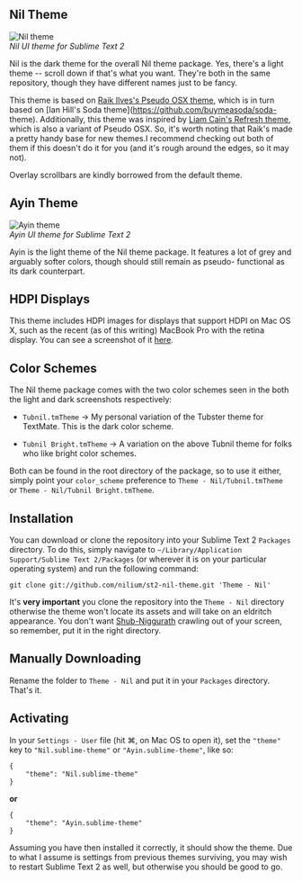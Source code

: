 Nil Theme
------------------------------------------------------------------------

![Nil theme](https://github.com/nilium/st2-nil-theme/raw/master/dark.png)  
_Nil UI theme for Sublime Text 2_

Nil is the dark theme for the overall Nil theme package.  Yes, there's
a light theme -- scroll down if that's what you want.  They're both in
the same repository, though they have different names just to be fancy.

This theme is based on [Raik Ilves's Pseudo OSX
theme](https://github.com/raik/st2-pseudo-osx-theme), which is in turn
based on [Ian Hill's Soda theme](https://github.com/buymeasoda/soda-
theme).  Additionally, this theme was inspired by [Liam Cain's Refresh
theme](https://github.com/BoundInCode/st2-refresh-theme), which is also
a variant of Pseudo OSX. So, it's worth noting that Raik's made a pretty
handy base for new themes.I recommend checking out both of them if this
doesn't do it for you (and it's rough around the edges, so it may not).

Overlay scrollbars are kindly borrowed from the default theme.


Ayin Theme
------------------------------------------------------------------------

![Ayin theme](https://github.com/nilium/st2-nil-theme/raw/master/light.png)  
_Ayin UI theme for Sublime Text 2_

Ayin is the light theme of the Nil theme package.  It features a lot of
grey and arguably softer colors, though should still remain as pseudo-
functional as its dark counterpart.


HDPI Displays
------------------------------------------------------------------------

This theme includes HDPI images for displays that support HDPI on Mac
OS X, such as the recent (as of this writing) MacBook Pro with the
retina display.  You can see a screenshot of it [here][HDPI-capture].

[HDPI-capture]:
    https://github.com/nilium/st2-nil-theme/raw/master/hdpi.png


Color Schemes
------------------------------------------------------------------------

The Nil theme package comes with the two color schemes seen in the both
the light and dark screenshots respectively:

* `Tubnil.tmTheme` → My personal variation of the Tubster theme for
  TextMate.  This is the dark color scheme.

* `Tubnil Bright.tmTheme` → A variation on the above Tubnil theme for
  folks who like bright color schemes.

Both can be found in the root directory of the package, so to use it
either, simply point your `color_scheme` preference to
`Theme - Nil/Tubnil.tmTheme` or `Theme - Nil/Tubnil Bright.tmTheme`.


Installation
------------------------------------------------------------------------

You can download or clone the repository into your Sublime Text 2
`Packages` directory. To do this, simply navigate to
`~/Library/Application Support/Sublime Text 2/Packages` (or wherever it
is on your particular operating system) and run the following command:

	git clone git://github.com/nilium/st2-nil-theme.git 'Theme - Nil'

It's **very important** you clone the repository into the `Theme - Nil`
directory otherwise the theme won't locate its assets and will take on
an eldritch appearance. You don't want [Shub-Niggurath][shubby] crawling
out of your screen, so remember, put it in the right directory.


Manually Downloading
------------------------------------------------------------------------

Rename the folder to `Theme - Nil` and put it in your `Packages`
directory.  That's it.


Activating
------------------------------------------------------------------------

In your `Settings - User` file (hit ⌘, on Mac OS to open it), set the
`"theme"` key to `"Nil.sublime-theme"` or `"Ayin.sublime-theme"`, like
so:

    {
        "theme": "Nil.sublime-theme"
    }

**or**

    {
        "theme": "Ayin.sublime-theme"
    }

Assuming you have then installed it correctly, it should show the theme.
Due to what I assume is settings from previous themes surviving, you may
wish to restart Sublime Text 2 as well, but otherwise you should be good
to go.



[shubby]: http://en.wikipedia.org/wiki/Shub-Niggurath
